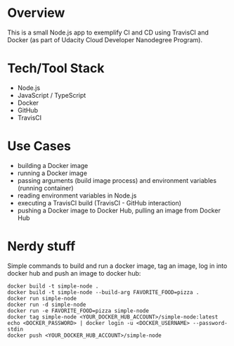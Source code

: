 # Overview

This is a small Node.js app to exemplify CI and CD using TravisCI and Docker (as part of Udacity Cloud Developer Nanodegree Program).

# Tech/Tool Stack

* Node.js
* JavaScript / TypeScript
* Docker
* GitHub
* TravisCI

# Use Cases

* building a Docker image
* running a Docker image
* passing arguments (build image process) and environment variables (running container)
* reading environment variables in Node.js
* executing a TravisCI build (TravisCI - GitHub interaction)
* pushing a Docker image to Docker Hub, pulling an image from Docker Hub

# Nerdy stuff

Simple commands to build and run a docker image, tag an image, log in into docker hub and push an image to docker hub: 

```
docker build -t simple-node .
docker build -t simple-node --build-arg FAVORITE_FOOD=pizza .
docker run simple-node
docker run -d simple-node
docker run -e FAVORITE_FOOD=pizza simple-node
docker tag simple-node <YOUR_DOCKER_HUB_ACCOUNT>/simple-node:latest
echo <DOCKER_PASSWORD> | docker login -u <DOCKER_USERNAME> --password-stdin
docker push <YOUR_DOCKER_HUB_ACCOUNT>/simple-node
```